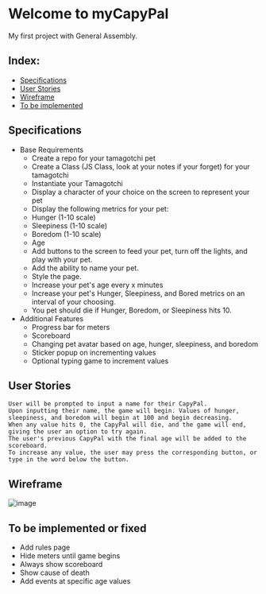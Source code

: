 # Welcome to myCapyPal
My first project with General Assembly.
## Index:

- [Specifications](#Specifications)
- [User Stories](#user-stories)
- [Wireframe](#wireframe)
- [To be implemented](#milestones)

## Specifications

- Base Requirements
    - Create a repo for your tamagotchi pet
    - Create a Class (JS Class, look at your notes if your forget) for your tamagotchi
    - Instantiate your Tamagotchi
    - Display a character of your choice on the screen to represent your pet
    - Display the following metrics for your pet:
    - Hunger (1-10 scale)
    - Sleepiness (1-10 scale)
    - Boredom (1-10 scale)
    - Age
    - Add buttons to the screen to feed your pet, turn off the lights, and play with your pet.
    - Add the ability to name your pet.
    - Style the page.
    - Increase your pet's age every x minutes
    - Increase your pet's Hunger, Sleepiness, and Bored metrics on an interval of your choosing.
    - You pet should die if Hunger, Boredom, or Sleepiness hits 10.
- Additional Features
    - Progress bar for meters
    - Scoreboard
    - Changing pet avatar based on age, hunger, sleepiness, and boredom
    - Sticker popup on incrementing values
    - Optional typing game to increment values

## User Stories
    User will be prompted to input a name for their CapyPal. 
    Upon inputting their name, the game will begin. Values of hunger, sleepiness, and boredom will begin at 100 and begin decreasing. 
    When any value hits 0, the CapyPal will die, and the game will end, giving the user an option to try again. 
    The user's previous CapyPal with the final age will be added to the scoreboard. 
    To increase any value, the user may press the corresponding button, or type in the word below the button.
## Wireframe
![image](https://github.com/cotsao/My-Capy-Pal/tree/gh-pages/images/wireframe.png)
## To be implemented or fixed
- Add rules page
- Hide meters until game begins
- Always show scoreboard
- Show cause of death
- Add events at specific age values
